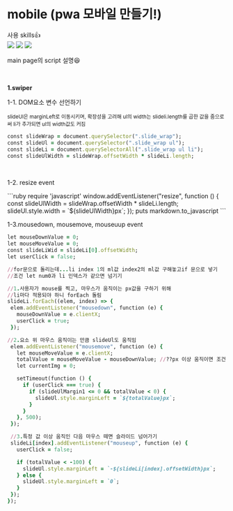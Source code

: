 # mobile (pwa 모바일 만들기!)

사용 skills👍<br/>
<img src="https://img.shields.io/badge/HTML5-E34F26?style=flat-square&logo=HTML5&logoColor=white"/>
<img src="https://img.shields.io/badge/CSS3-1572B6?style=flat-square&logo=CSS3&logoColor=white"/>
<img src="https://img.shields.io/badge/javascript-F7DF1E?style=flat-square&logo=javascript&logoColor=white"/>
  
  <p>main page의 script 설명😆</p>
  <br />
  
  <strong>1.swiper</strong>
  
  <p>1-1. DOM요소 변수 선언하기</p>
  <small> slideUl은 marginLeft로 이동시키며, 
  확장성을 고려해 ul의 width는 slideli.length를 곱한 값을 줌으로써 li가 추가되면 ul의 width값도 커짐 
  </small>
    
```ruby
const slideWrap = document.querySelector(".slide_wrap"); 
const slideUl = document.querySelector(".slide_wrap ul"); 
const slideLi = document.querySelectorAll(".slide_wrap ul li");
const slideUlWidth = slideWrap.offsetWidth * slideLi.length;
```

 <br />
 <p>1-2. resize event</p>
 ```ruby
 require 'javascript'
 window.addEventListener("resize", function () {
  const slideUlWidth = slideWrap.offsetWidth * slideLi.length;
  slideUl.style.width = `${slideUlWidth}px`;
});
puts markdown.to_javascript
 ```
 
  <br />
 <p>1-3.mousedown, mousemove, mouseuup event</p>
 

 ```ruby
 let mouseDownValue = 0;
let mouseMoveValue = 0;
const slideLiWid = slideLi[0].offsetWidth;
let userClick = false;

//for문으로 돌리는데...li index 1의 ml값 index2의 ml값 구해놓고if 문으로 넣기
//조건 let num0과 li 인덱스가 같으면 넘기기

//1.사용자가 mouse를 찍고, 마우스가 움직이는 px값을 구하기 위해
//li마다 적용되야 하니 forEach 돌림
slideLi.forEach((elem, index) => {
  elem.addEventListener("mousedown", function (e) {
    mouseDownValue = e.clientX;
    userClick = true;
  });

//2.요소 위 마우스 움직이는 만큼 slideUl도 움직임
  elem.addEventListener("mousemove", function (e) {
    let mouseMoveValue = e.clientX;
    totalValue = mouseMoveValue - mouseDownValue; //??px 이상 움직이면 조건
    let currentImg = 0;

    setTimeout(function () {
      if (userClick === true) {
        if (slideUlMargin1 <= 0 && totalValue < 0) {
          slideUl.style.marginLeft = `${totalValue}px`;
        }
      }
    }, 500);
  });

  //3.특정 값 이상 움직인 다음 마우스 떼면 슬라이드 넘어가기
  slideLi[index].addEventListener("mouseup", function (e) {
    userClick = false;

    if (totalValue < -100) {
      slideUl.style.marginLeft = `-${slideLi[index].offsetWidth}px`;
    } else {
      slideUl.style.marginLeft = `0`;
    }
  });
});
 
 ```
 
  
 

